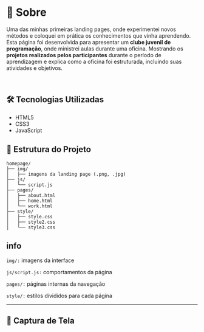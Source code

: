 # 📝 Sobre

Uma das minhas primeiras landing pages, onde experimentei novos métodos e coloquei em prática os conhecimentos que vinha aprendendo.<br>
Esta página foi desenvolvida para apresentar um **clube juvenil de programação**, onde ministrei aulas durante uma oficina. Mostrando os **projetos realizados pelos participantes** durante o período de aprendizagem e explica como a oficina foi estruturada, incluindo suas atividades e objetivos.

<br>

## 🛠️ Tecnologias Utilizadas

- HTML5  
- CSS3  
- JavaScript

## 📁 Estrutura do Projeto

```plaintext
homepage/
├── img/
│   ├── imagens da landing page (.png, .jpg)
├── js/
│   └── script.js
├── pages/
│   ├── about.html
│   ├── home.html
│   └── work.html
├── style/
│   ├── style.css
│   ├── style2.css
│   └── style3.css

```

## info

`img/:` imagens da interface

`js/script.js:` comportamentos da página

`pages/:` páginas internas da navegação

`style/:` estilos divididos para cada página

---

## 📸 Captura de Tela

